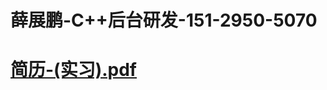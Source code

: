 # 薛展鹏-C++后台研发-151-2950-5070 
# [简历-(实习).pdf](https://github.com/K-create-xue/K-create-xue.github.io/files/7217252/review_.-.-._20210923193709.pdf)

 [](https://user-images.githubusercontent.com/76169472/134500001-9af9dfc0-acd9-453b-ae14-5206cd1104aa.jpg)

